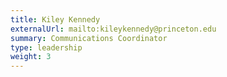 ```yaml
---
title: Kiley Kennedy
externalUrl: mailto:kileykennedy@princeton.edu
summary: Communications Coordinator
type: leadership
weight: 3
---
```

